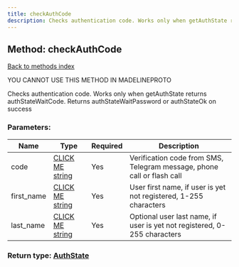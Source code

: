 ```yaml
---
title: checkAuthCode
description: Checks authentication code. Works only when getAuthState returns authStateWaitCode. Returns authStateWaitPassword or authStateOk on success
---
```

## Method: checkAuthCode  
[Back to methods index](index.md)


YOU CANNOT USE THIS METHOD IN MADELINEPROTO


Checks authentication code. Works only when getAuthState returns authStateWaitCode. Returns authStateWaitPassword or authStateOk on success

### Parameters:

| Name     |    Type       | Required | Description |
|----------|---------------|----------|-------------|
|code|[CLICK ME string](../types/string.md) | Yes|Verification code from SMS, Telegram message, phone call or flash call|
|first\_name|[CLICK ME string](../types/string.md) | Yes|User first name, if user is yet not registered, 1-255 characters|
|last\_name|[CLICK ME string](../types/string.md) | Yes|Optional user last name, if user is yet not registered, 0-255 characters|


### Return type: [AuthState](../types/AuthState.md)


